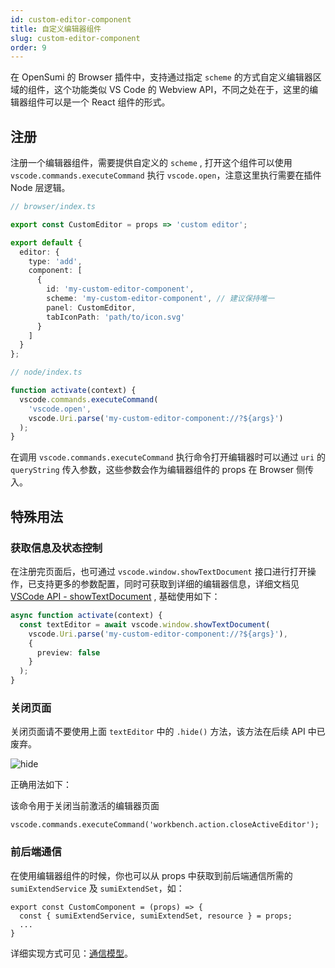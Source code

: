 ```yaml
---
id: custom-editor-component
title: 自定义编辑器组件
slug: custom-editor-component
order: 9
---
```


在 OpenSumi 的 Browser 插件中，支持通过指定 `scheme` 的方式自定义编辑器区域的组件，这个功能类似 VS Code 的 Webview API，不同之处在于，这里的编辑器组件可以是一个 React 组件的形式。

## 注册

注册一个编辑器组件，需要提供自定义的 `scheme` , 打开这个组件可以使用 `vscode.commands.executeCommand` 执行 `vscode.open`，注意这里执行需要在插件 Node 层逻辑。

```ts
// browser/index.ts

export const CustomEditor = props => 'custom editor';

export default {
  editor: {
    type: 'add',
    component: [
      {
        id: 'my-custom-editor-component',
        scheme: 'my-custom-editor-component', // 建议保持唯一
        panel: CustomEditor,
        tabIconPath: 'path/to/icon.svg'
      }
    ]
  }
};

// node/index.ts

function activate(context) {
  vscode.commands.executeCommand(
    'vscode.open',
    vscode.Uri.parse('my-custom-editor-component://?${args}')
  );
}
```

在调用 `vscode.commands.executeCommand` 执行命令打开编辑器时可以通过 `uri` 的 `queryString` 传入参数，这些参数会作为编辑器组件的 props 在 Browser 侧传入。

## 特殊用法

### 获取信息及状态控制

在注册完页面后，也可通过 `vscode.window.showTextDocument` 接口进行打开操作，已支持更多的参数配置，同时可获取到详细的编辑器信息，详细文档见 [VSCode API - showTextDocument](https://code.visualstudio.com/api/references/vscode-api) , 基础使用如下：

```ts
async function activate(context) {
  const textEditor = await vscode.window.showTextDocument(
    vscode.Uri.parse('my-custom-editor-component://?${args}'),
    {
      preview: false
    }
  );
}
```

### 关闭页面

关闭页面请不要使用上面 `textEditor` 中的 `.hide()` 方法，该方法在后续 API 中已废弃。

![hide](https://img.alicdn.com/imgextra/i1/O1CN01Upwhhm1I5DvRuwckG_!!6000000000841-2-tps-920-303.png)

正确用法如下：

该命令用于关闭当前激活的编辑器页面

```tsx
vscode.commands.executeCommand('workbench.action.closeActiveEditor');
```

### 前后端通信

在使用编辑器组件的时候，你也可以从 props 中获取到前后端通信所需的 `sumiExtendService` 及 `sumiExtendSet`，如：

```tsx
export const CustomComponent = (props) => {
  const { sumiExtendService, sumiExtendSet, resource } = props;
  ...
}
```

详细实现方式可见：[通信模型](../develop/connection-mode)。
